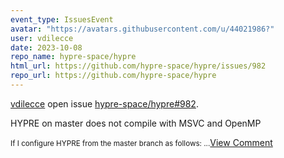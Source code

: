```yaml
---
event_type: IssuesEvent
avatar: "https://avatars.githubusercontent.com/u/44021986?"
user: vdilecce
date: 2023-10-08
repo_name: hypre-space/hypre
html_url: https://github.com/hypre-space/hypre/issues/982
repo_url: https://github.com/hypre-space/hypre
---
```


<a href='https://github.com/vdilecce' target='_blank'>vdilecce</a> open issue <a href='https://github.com/hypre-space/hypre/issues/982' target='_blank'>hypre-space/hypre#982</a>.

<p>HYPRE on master does not compile with MSVC and OpenMP</p><small>If I configure HYPRE from the master branch as follows:...</small><a href='https://github.com/hypre-space/hypre/issues/982' target='_blank'>View Comment</a>